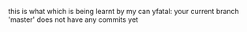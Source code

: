 this is what which is being learnt by my can yfatal: your current branch 'master' does not have any commits yet


